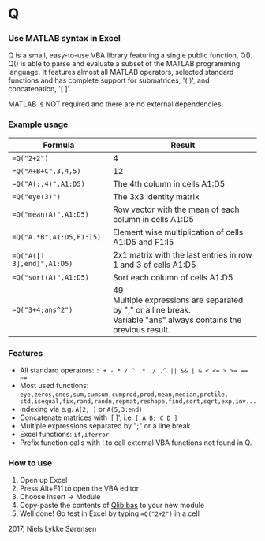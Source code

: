 # Q 

### Use MATLAB syntax in Excel
Q is a small, easy-to-use VBA library featuring a single public function, Q().
Q() is able to parse and evaluate a subset of the MATLAB programming language.
It features almost all MATLAB operators, selected standard functions and has complete support for submatrices, '( )', and concatenation, '[ ]'.

MATLAB is NOT required and there are no external dependencies. 

### Example usage
 Formula | Result 
---------|--------
`=Q("2+2")` | 4 
`=Q("A+B+C",3,4,5)` | 12
`=Q("A(:,4)",A1:D5)` | The 4th column in cells A1:D5
`=Q("eye(3)")`  |  The 3x3 identity matrix
`=Q("mean(A)",A1:D5)`      |Row vector with the mean of each column in cells A1:D5
`=Q("A.*B",A1:D5,F1:I5)`   | Element wise multiplication of cells A1:D5 and F1:I5
`=Q("A([1 3],end)",A1:D5)` | 2x1 matrix with the last entries in row 1 and 3 of cells A1:D5
`=Q("sort(A)",A1:D5)` | Sort each column of cells A1:D5
`=Q("3+4;ans^2")` | 49<br />Multiple expressions are separated by ";" or a line break. <br />Variable "ans" always contains the previous result.

### Features
* All standard operators: `: + - * / ^ .* ./ .^ || && | & < <= > >= == ~=` 
* Most used functions: `eye,zeros,ones,sum,cumsum,cumprod,prod,mean,median,prctile, std,isequal,fix,rand,randn,repmat,reshape,find,sort,sqrt,exp,inv...`
* Indexing via e.g. `A(2,:)` or `A(5,3:end)`
* Concatenate matrices with '[ ]', i.e. `[ A B; C D ]`
* Multiple expressions separated by ";" or a line break.
* Excel functions: `if,iferror`
* Prefix function calls with ! to call external VBA functions not found in Q.

### How to use
1. Open up Excel
2. Press Alt+F11 to open the VBA editor
3. Choose Insert -> Module
4. Copy-paste the contents of [Qlib.bas](https://raw.githubusercontent.com/nielsls/Q/master/Qlib.bas) to your new module
5. Well done! Go test in Excel by typing `=Q("2+2")` in a cell

2017, Niels Lykke Sørensen
